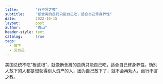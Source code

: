 ```yaml
---
title:        "行不言之教"
subtitle:     "断舍离的良药只能自己吃，适合自己修身养性"
date:         2022-10-15
layout:       post
author:       "青山"
header-style: text
catalog:      true
tags:
  - 放下
  - 见自己
---
```


美国总统不吃“板蓝根”，就像断舍离的良药只能自己吃，适合自己修身养性。劝别人放下的人都是想获得别人资产的人，因为自己放下了，就不会再劝人，而行不言之教。